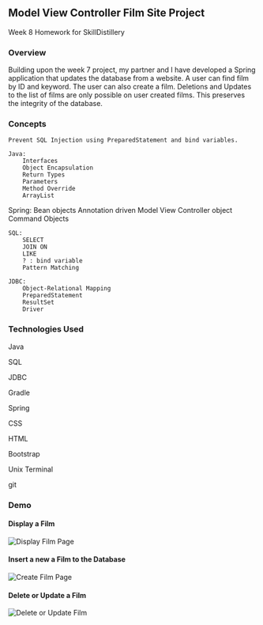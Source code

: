 ## Model View Controller Film Site Project

Week 8 Homework for SkillDistillery

### Overview

Building upon the week 7 project, my partner and I have developed a Spring application
that updates the database from a website. A user can find film by ID and keyword. The user can also create a film.
Deletions and Updates to the list of films are only possible on user created films. This preserves the integrity of the database.


### Concepts

	Prevent SQL Injection using PreparedStatement and bind variables.

	Java:
		Interfaces
		Object Encapsulation
		Return Types
		Parameters
		Method Override
		ArrayList

  Spring:
    Bean objects
    Annotation driven Model View Controller object
    Command Objects

	SQL:
		SELECT
		JOIN ON
		LIKE
		? : bind variable
		Pattern Matching

	JDBC:
		Object-Relational Mapping
		PreparedStatement
		ResultSet
		Driver


### Technologies Used

Java

SQL

JDBC

Gradle

Spring

CSS

HTML

Bootstrap

Unix Terminal

git




### Demo

#### Display a Film
![Display Film Page](<https://user-images.githubusercontent.com/55298338/72224272-dae1ee80-3535-11ea-88ba-e04f6842262f.png>)

#### Insert a new a Film to the Database
![Create Film Page](<https://user-images.githubusercontent.com/55298338/72224298-27c5c500-3536-11ea-82dc-1c1db9f05ea9.png>)

#### Delete or Update a Film
![Delete or Update Film](<https://user-images.githubusercontent.com/55298338/72224312-69ef0680-3536-11ea-938b-e663c9317ef4.png>)
